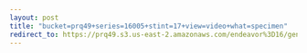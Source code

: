 ```yaml
---
layout: post
title: "bucket=prq49+series=16005+stint=17+view=video+what=specimen"
redirect_to: https://prq49.s3.us-east-2.amazonaws.com/endeavor%3D16/genomes/stage%3D0%2Bwhat%3Dgenerated/stint%3D17/series%3D16005/a%3Dgenome%2Bcriteria%3Dabundance%2Bmorph%3Dwildtype%2Bproc%3D0%2Bseries%3D16005%2Bstint%3D17%2Bthread%3D0%2Bvariation%3Dmaster%2Bext%3D.json.gz
---
```

